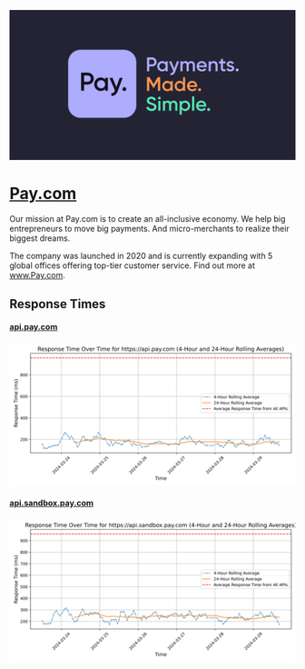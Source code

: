 [![Visit Pay.com](imagePreview.jpg)](https://pay.com)

# [Pay.com](https://pay.com)

Our mission at Pay.com is to create an all-inclusive economy.
We help big entrepreneurs to move big payments. And micro-merchants to realize their biggest dreams.


The company was launched in 2020 and is currently expanding with 5 global offices offering top-tier customer service. Find out more at www.Pay.com.

## Response Times

#### [api.pay.com](https://api.pay.com)

![api.pay.com](response-time-charts/6170692e7061792e636f6d.svg)
#### [api.sandbox.pay.com](https://api.sandbox.pay.com)

![api.sandbox.pay.com](response-time-charts/6170692e73616e64626f782e7061792e636f6d.svg)
